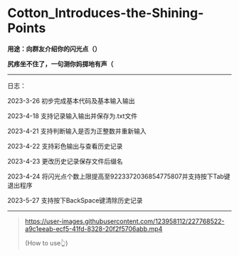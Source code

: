 # Cotton_Introduces-the-Shining-Points

**用途：向群友介绍你的闪光点（）**

**尻疼坐不住了，一句测你妈掷地有声（**  

** **

日志：

2023-3-26 初步完成基本代码及基本输入输出

2023-4-18 支持记录输入输出并保存为.txt文件

2023-4-21 支持判断输入是否为正整数并重新输入

2023-4-22 支持彩色输出与查看历史记录

2023-4-23 更改历史记录保存文件后缀名

2023-4-24 将闪光点个数上限提高至9223372036854775807并支持按下Tab键退出程序

2023-5-27 支持按下BackSpace键清除历史记录

---

> https://user-images.githubusercontent.com/123958112/227768522-a9c1eeab-ecf5-41fd-8328-20f2f5706abb.mp4
> 
> (How to use👆)
